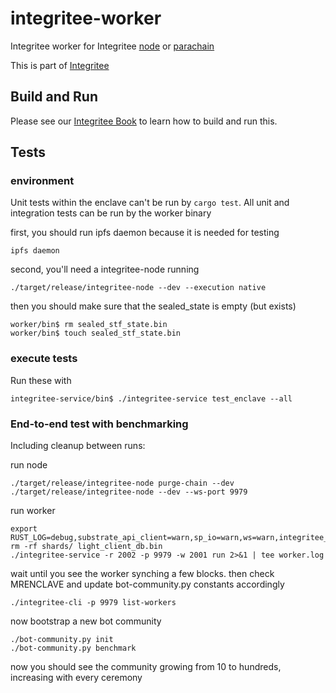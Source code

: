 # integritee-worker

Integritee worker for Integritee [node](https://github.com/integritee-network/integritee-node) or [parachain](https://github.com/integritee-network/parachain)

This is part of [Integritee](https://integritee.network)

## Build and Run
Please see our [Integritee Book](https://book.integritee.network/howto_worker.html) to learn how to build and run this.

## Tests
### environment
Unit tests within the enclave can't be run by `cargo test`. All unit and integration tests can be run by the worker binary

first, you should run ipfs daemon because it is needed for testing
```
ipfs daemon
```
second, you'll need a integritee-node running
```
./target/release/integritee-node --dev --execution native
```
then you should make sure that the sealed_state is empty (but exists)
```
worker/bin$ rm sealed_stf_state.bin
worker/bin$ touch sealed_stf_state.bin
```

### execute tests
Run these with
```
integritee-service/bin$ ./integritee-service test_enclave --all
```

### End-to-end test with benchmarking

Including cleanup between runs:

run node
```
./target/release/integritee-node purge-chain --dev
./target/release/integritee-node --dev --ws-port 9979
```

run worker

```
export RUST_LOG=debug,substrate_api_client=warn,sp_io=warn,ws=warn,integritee_service=info,itc_enclave=info,sp_io::misc=debug,runtime=debug,itc_enclave::state=warn,ita_stf::sgx=info,light_client=warn,rustls=warn
rm -rf shards/ light_client_db.bin
./integritee-service -r 2002 -p 9979 -w 2001 run 2>&1 | tee worker.log
```

wait until you see the worker synching a few blocks. then check MRENCLAVE and update bot-community.py constants accordingly

```
./integritee-cli -p 9979 list-workers
```

now bootstrap a new bot community

```
./bot-community.py init
./bot-community.py benchmark
```

now you should see the community growing from 10 to hundreds, increasing with every ceremony
